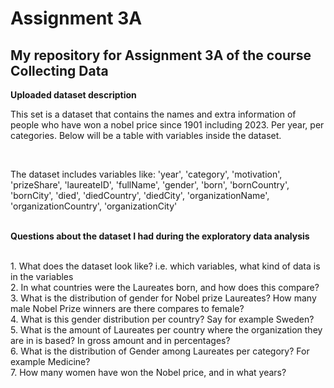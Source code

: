 # Assignment 3A

## My repository for Assignment 3A of the course Collecting Data

<b> Uploaded dataset description </b>
<br>
<p> This set is a dataset that contains the names and extra information of people who have won a nobel price since 1901 including 2023. Per year, per categories. Below will be a table with variables inside the dataset. </p>
<br>
<p>The dataset includes variables like: 'year', 'category', 'motivation', 'prizeShare', 'laureateID',
       'fullName', 'gender', 'born', 'bornCountry', 'bornCity', 'died',
       'diedCountry', 'diedCity', 'organizationName', 'organizationCountry',
       'organizationCity'</p>
<br>
<b> Questions about the dataset I had during the exploratory data analysis</b><br>
<br>
<p> 1. What does the dataset look like? i.e. which variables, what kind of data is in the variables<br>
  2. In what countries were the Laureates born, and how does this compare?<br>
  3. What is the distribution of gender for Nobel prize Laureates? How many male Nobel Prize winners are there compares to female?<br>
  4. What is this gender distribution per country? Say for example Sweden?<br>
  5. What is the amount of Laureates per country where the organization they are in is based? In gross amount and in percentages?<br>
  6. What is the distribution of Gender among Laureates per category? For example Medicine?<br>
  7. How many women have won the Nobel price, and in what years?<br>
</p>

